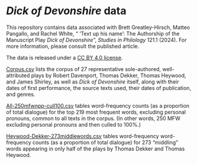 # _Dick of Devonshire_ data
This repository contains data associated with Brett Greatley-Hirsch, Matteo Pangallo, and Rachel White, “ ‘Text up his name’: The Authorship of the Manuscript Play _Dick of Devonshire_”, _Studies in Philology_ 121.1 (2024). For more information, please consult the published article.

The data is released under a [CC BY 4.0 license](https://creativecommons.org/licenses/by/4.0/).

[Corpus.csv](Corpus.csv) lists the corpus of 27 representative sole-authored, well-attributed plays by Robert Davenport, Thomas Dekker, Thomas Heywood, and James Shirley, as well as _Dick of Devonshire_ itself, along with their dates of first performance, the source texts used, their dates of publication, and genres.

[All-250mfwnpp-cull100.csv](All-250mfwnpp-cull100.csv) tables word-frequency counts (as a proportion of total dialogue) for the top 219 most frequent words, excluding personal pronouns, common to all texts in the corpus. (In other words, 250 MFW excluding personal pronouns and then culled to 100%.)

[Heywood-Dekker-273middlewords.csv](Heywood-Dekker-273middlewords.csv) tables word-frequency word-frequency counts (as a proportion of total dialogue) for 273 “middling” words appearing in only half of the plays by Thomas Dekker and Thomas Heywood.
